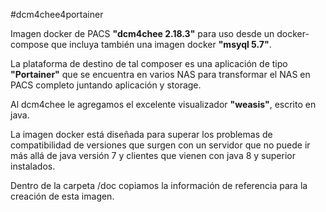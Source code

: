 #dcm4chee4portainer

Imagen docker de PACS **"dcm4chee 2.18.3"** para uso desde un docker-compose que incluya también una imagen docker **"msyql 5.7"**.

La plataforma de destino de tal composer es una aplicación de tipo **"Portainer"** que se encuentra en varios NAS para transformar el NAS en PACS completo juntando aplicación y storage.

Al dcm4chee le agregamos el excelente visualizador **"weasis"**, escrito en java.

La imagen docker está diseñada para superar los problemas de compatibilidad de versiones que surgen con un servidor que no puede ir más allá de java versión 7 y clientes que vienen con java 8 y superior instalados.

Dentro de la carpeta /doc copiamos la información de referencia para la creación de esta imagen.
